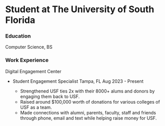# Student at The University of South Florida

### Education
Computer Science, BS

### Work Experience
Digital Engagement Center
- Student Engagement Specialist                        Tampa, FL
                                                       Aug 2023 - Present

    - Strengthened USF ties 2x with their 8000+ alums and donors by engaging them back to USF.
    - Raised around $100,000 worth of donations for various colleges of USF as a team.
    - Made connections with alumni, parents, faculty, staff and friends through phone, email and text
      while helping raise money for USF.
